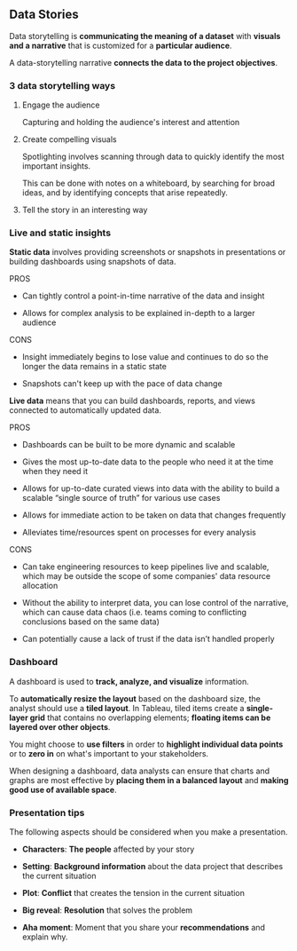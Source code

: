 ## Data Stories

Data storytelling is **communicating the meaning of a dataset** with **visuals and a narrative** that is customized for a **particular audience**.

A data-storytelling narrative **connects the data to the project objectives**.

### 3 data storytelling ways

1. Engage the audience

   Capturing and holding the audience's interest and attention

2. Create compelling visuals

   Spotlighting involves scanning through data to quickly identify the most important insights.

   This can be done with notes on a whiteboard, by searching for broad ideas, and by identifying concepts that arise repeatedly.

3. Tell the story in an interesting way

### Live and static insights

**S​tatic data** involves providing screenshots or snapshots in presentations or building dashboards using snapshots of data.

PROS

- Can tightly control a point-in-time narrative of the data and insight

- Allows for complex analysis to be explained in-depth to a larger audience

CONS

- Insight immediately begins to lose value and continues to do so the longer the data remains in a static state

- S​napshots can't keep up with the pace of data change

**L​ive data** means that you can build dashboards, reports, and views connected to automatically updated data.

PROS

- Dashboards can be built to be more dynamic and scalable

- Gives the most up-to-date data to the people who need it at the time when they need it

- Allows for up-to-date curated views into data with the ability to build a scalable “single source of truth” for various use cases

- Allows for immediate action to be taken on data that changes frequently

- Alleviates time/resources spent on processes for every analysis

CONS

- Can take engineering resources to keep pipelines live and scalable, which may be outside the scope of some companies' data resource allocation

- Without the ability to interpret data, you can lose control of the narrative, which can cause data chaos (i.e. teams coming to conflicting conclusions based on the same data)

- Can potentially cause a lack of trust if the data isn’t handled properly

### Dashboard

A dashboard is used to **track, analyze, and visualize** information.

To **automatically resize the layout** based on the dashboard size, the analyst should use a **tiled layout**. In Tableau, tiled items create a **single-layer grid** that contains no overlapping elements; **floating items can be layered over other objects**.

You might choose to **use filters** in order to **highlight individual data points** or to **zero in** on what's important to your stakeholders.

When designing a dashboard, data analysts can ensure that charts and graphs are most effective by **placing them in a balanced layout** and **making good use of available space**.

### Presentation tips

The following aspects should be considered when you make a presentation.

- **Characters**: **The people** affected by your story

- **Setting**: **Background information** about the data project that describes the current situation

- **Plot**: **Conflict** that creates the tension in the current situation

- **Big reveal**: **Resolution** that solves the problem

- **Aha moment**: Moment that you share your **recommendations** and explain why.
